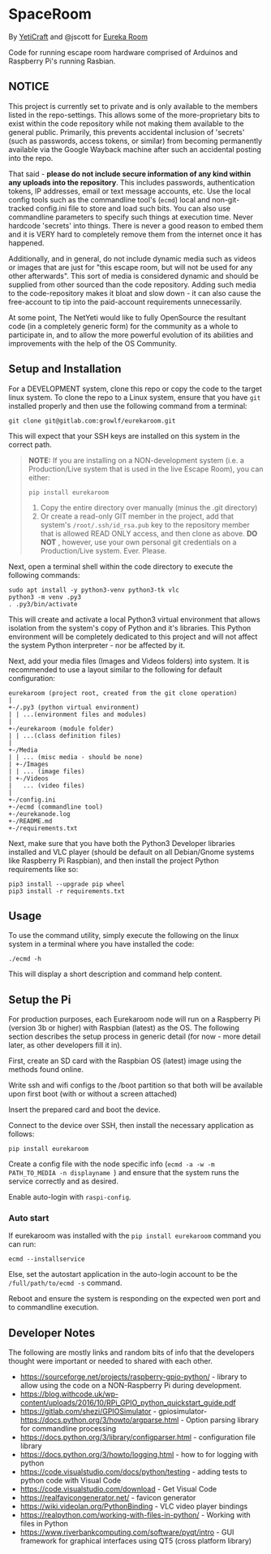 # SpaceRoom

By [YetiCraft](https://www.yeticraft.net) and @jscott for [Eureka Room](http://www.theeurekaroombham.com/)

Code for running escape room hardware comprised of Arduinos and Raspberry Pi's running Rasbian.



## NOTICE

This project is currently set to private and is only available to the members listed in the repo-settings.  This allows some of the more-proprietary bits to exist within the code repository while not making them available to the general public.  Primarily, this prevents accidental inclusion of 'secrets' (such as passwords, access tokens, or similar) from becoming permanently available via the Google Wayback machine after such an accidental posting into the repo.

That said - **please do not include secure information of any kind within any uploads into the repository**.  This includes passwords, authentication tokens, IP addresses, email or text message accounts, etc.  Use the local config tools such as the commandline tool's (`ecmd`) local and non-git-tracked config.ini file to store and load such bits.  You can also use commandline parameters to specify such things at execution time.  Never hardcode 'secrets' into things. There is never a good reason to embed them and it is VERY hard to completely remove them from the internet once it has happened.

Additionally, and in general, do not include dynamic media such as videos or images that are just for "this escape room, but will not be used for any other afterwards".  This sort of media is considered dynamic and should be supplied from other sourced than the code repository.  Adding such media to the code-repository makes it bloat and slow down - it can also cause the free-account to tip into the paid-account requirements unnecessarily.

At some point, The NetYeti would like to fully OpenSource the resultant code (in a completely generic form) for the community as a whole to participate in, and to allow the more powerful evolution of its abilities and improvements with the help of the OS Community.

## Setup and Installation

For a DEVELOPMENT system, clone this repo or copy the code to the target linux system.  To clone the repo to a Linux system, ensure that you have `git` installed properly and then use the following command from a terminal:

    git clone git@gitlab.com:growlf/eurekaroom.git

This will expect that your SSH keys are installed on this system in the correct path.  

> **NOTE:**  If you are installing on a NON-development system (i.e. a Production/Live system that is used in the live Escape Room), you can either:
>
>    `pip install eurekaroom`
>
> 1. Copy the entire directory over manually (minus the .git directory)
> 2. Or create a read-only GIT member in the project, add that system's `/root/.ssh/id_rsa.pub` key to the repository member that is allowed READ ONLY access, and then clone as above.  **DO NOT** , however, use your own personal git credentials on a Production/Live system.  Ever.  Please.

Next, open a terminal shell within the code directory to execute the following commands:

    sudo apt install -y python3-venv python3-tk vlc
    python3 -m venv .py3
    . .py3/bin/activate

This will create and activate a local Python3 virtual environment that allows isolation from the system's copy of Python and it's libraries.  This Python environment will be completely dedicated to this project and will not affect the system Python interpreter - nor be affected by it.

Next, add your media files (Images and Videos folders) into system.  It is recommended to use a layout similar to the following for default configuration:

    eurekaroom (project root, created from the git clone operation)
    |
    +-/.py3 (python virtual environment)
    | | ...(environment files and modules)
    |
    +-/eurekaroom (module folder)
    | | ...(class definition files)  
    |
    +-/Media
    | | ... (misc media - should be none)
    | +-/Images
    | | ... (image files)
    | +-/Videos
    |   ... (video files)
    |
    +-/config.ini
    +-/ecmd (commandline tool)
    +-/eurekanode.log
    +-/README.md
    +-/requirements.txt

Next, make sure that you have both the Python3 Developer libraries installed and VLC player (should be default on all Debian/Gnome systems like Raspberry Pi Raspbian), and then install the project Python requirements like so:

    pip3 install --upgrade pip wheel
    pip3 install -r requirements.txt

## Usage

To use the command utility, simply execute the following on the linux system in a terminal where you have installed the code:

    ./ecmd -h

This will display a short description and command help content.

## Setup the Pi

For production purposes, each Eurekaroom node will run on a Raspberry Pi (version 3b or higher) with Raspbian (latest) as the OS.  The following section describes the setup process in generic detail (for now - more detail later, as other developers fill it in).

First, create an SD card with the Raspbian OS (latest) image using the methods found online.

Write ssh and wifi configs to the /boot partition so that both will be available upon first boot (with or without a screen attached)

Insert the prepared card and boot the device.

Connect to the device over SSH, then install the necessary application as follows:

    pip install eurekaroom

Create a config file with the node specific info (`ecmd -a -w -m PATH_TO_MEDIA -n displayname `) and ensure that the system runs the service correctly and as desired.

Enable auto-login with `raspi-config`.

### Auto start

If eurekaroom was installed with the `pip install eurekaroom` command you can run: 

    ecmd --installservice

Else, set the autostart application in the auto-login account to be the `/full/path/to/ecmd -s` command.

Reboot and ensure the system is responding on the expected wen port and to commandline execution.

## Developer Notes

The following are mostly links and random bits of info that the developers thought were important or needed to shared with each other.

- https://sourceforge.net/projects/raspberry-gpio-python/ - library to allow using the code on a NON-Raspberry Pi during development.
- https://blog.withcode.uk/wp-content/uploads/2016/10/RPi_GPIO_python_quickstart_guide.pdf
- https://gitlab.com/shezi/GPIOSimulator - gpiosimulator- https://docs.python.org/3/howto/argparse.html - Option parsing library for commandline processing
- https://docs.python.org/3/library/configparser.html - configuration file library
- https://docs.python.org/3/howto/logging.html - how to for logging with python
- https://code.visualstudio.com/docs/python/testing - adding tests to python code with Visual Code
- https://code.visualstudio.com/download - Get Visual Code
- https://realfavicongenerator.net/ - favicon generator
- https://wiki.videolan.org/PythonBinding - VLC video player bindings
- https://realpython.com/working-with-files-in-python/ - Working with files in Python
- https://www.riverbankcomputing.com/software/pyqt/intro - GUI framework for graphical interfaces using QT5 (cross platform library)
